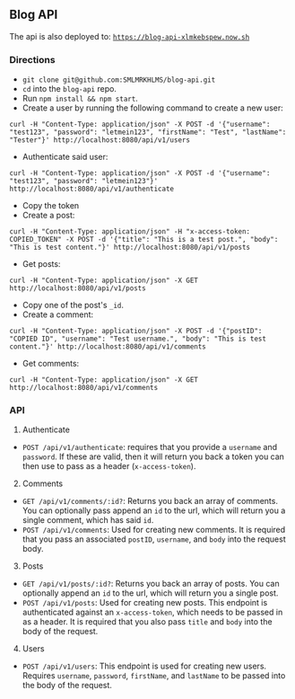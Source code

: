 ## Blog API

The api is also deployed to: [`https://blog-api-xlmkebspew.now.sh`](https://blog-api-xlmkebspew.now.sh)

### Directions

* `git clone git@github.com:SMLMRKHLMS/blog-api.git`
* `cd` into the `blog-api` repo.
* Run `npm install && npm start`.
* Create a user by running the following command to create a new user:
```
curl -H "Content-Type: application/json" -X POST -d '{"username": "test123", "password": "letmein123", "firstName": "Test", "lastName": "Tester"}' http://localhost:8080/api/v1/users
```
* Authenticate said user:
```
curl -H "Content-Type: application/json" -X POST -d '{"username": "test123", "password": "letmein123"}' http://localhost:8080/api/v1/authenticate
```
* Copy the token
* Create a post:
```
curl -H "Content-Type: application/json" -H "x-access-token: COPIED_TOKEN" -X POST -d '{"title": "This is a test post.", "body": "This is test content."}' http://localhost:8080/api/v1/posts
```
* Get posts:
```
curl -H "Content-Type: application/json" -X GET http://localhost:8080/api/v1/posts
```
* Copy one of the post's `_id`.
* Create a comment:
```
curl -H "Content-Type: application/json" -X POST -d '{"postID": "COPIED ID", "username": "Test username.", "body": "This is test content."}' http://localhost:8080/api/v1/comments
```
* Get comments:
```
curl -H "Content-Type: application/json" -X GET http://localhost:8080/api/v1/comments
```

### API

1. Authenticate
  * `POST /api/v1/authenticate`: requires that you provide a `username` and `password`. If these are valid, then it will return you back a token you can then use to pass as a header (`x-access-token`).
2. Comments
  * `GET /api/v1/comments/:id?`: Returns you back an array of comments. You can optionally pass append an `id` to the url, which will return you a single comment, which has said `id`.
  * `POST /api/v1/comments`: Used for creating new comments. It is required that you pass an associated `postID`, `username`, and `body` into the request body.
3. Posts
  * `GET /api/v1/posts/:id?`: Returns you back an array of posts. You can optionally append an `id` to the url, which will return you a single post.
  * `POST /api/v1/posts`: Used for creating new posts. This endpoint is authenticated against an `x-access-token`, which needs to be passed in as a header. It is required that you also pass `title` and `body` into the body of the request.
4. Users
  * `POST /api/v1/users`: This endpoint is used for creating new users. Requires `username`, `password`, `firstName`, and `lastName` to be passed into the body of the request.
